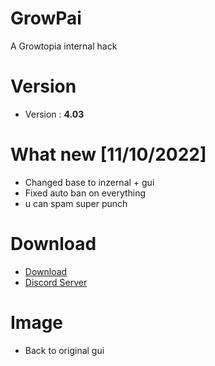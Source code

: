 # GrowPai
A Growtopia internal hack
# Version
* Version : <b>4.03</b>
# What new [11/10/2022]
* Changed base to inzernal + gui
* Fixed auto ban on everything
* u can spam super punch
# Download
* [Download](https://carapedi.id/lzuqvR)
* [Discord Server](https://discord.gg/k4fdpb8R2H)

# Image
* Back to original gui

